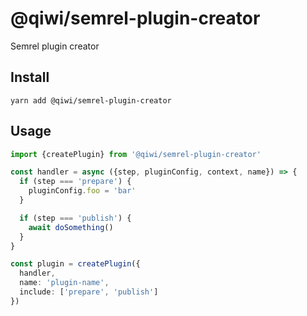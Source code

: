# @qiwi/semrel-plugin-creator
Semrel plugin creator

## Install
```shell script
yarn add @qiwi/semrel-plugin-creator
```

## Usage
```typescript
import {createPlugin} from '@qiwi/semrel-plugin-creator'

const handler = async ({step, pluginConfig, context, name}) => {
  if (step === 'prepare') {
    pluginConfig.foo = 'bar'
  }

  if (step === 'publish') {
    await doSomething()
  }
}

const plugin = createPlugin({
  handler,
  name: 'plugin-name',
  include: ['prepare', 'publish']
})
```
